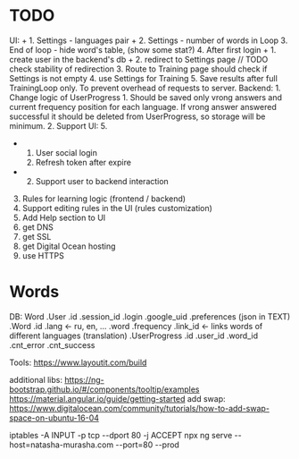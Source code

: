 # TODO

UI:
    + 1. Settings - languages pair
    + 2. Settings - number of words in Loop
    3. End of loop - hide word's table, (show some stat?)
    4. After first login
        + 1. create user in the backend's db 
        + 2. redirect to Settings page // TODO check stability of redirection
        3. Route to Training page should check if Settings is not empty
        4. use Settings for Training 
    5. Save results after full TrainingLoop only. To prevent overhead of requests to server.
Backend:
    1. Change logic of UserProgress 
        1. Should be saved only vrong answers and current frequency position for each language.
            If vrong answer answered successful it should be deleted from UserProgress, so storage will be minimum.
    2. Support UI: 5.

+ 1. User social login
    1. Refresh token after expire
+ 2. Support user to backend interaction
3. Rules for learning logic (frontend / backend)
4. Support editing rules in the UI (rules customization)
5. Add Help section to UI
6. get DNS 
7. get SSL
8. get Digital Ocean hosting
9. use HTTPS



# Words

DB: Word
.User
    .id
    .session_id
    .login
    .google_uid
    .preferences (json in TEXT)
.Word
    .id
    .lang <- ru, en, ...
    .word
    .frequency
    .link_id <- links words of different languages (translation)
.UserProgress
    .id
    .user_id
    .word_id
    .cnt_error
    .cnt_success

Tools:
    https://www.layoutit.com/build

additional libs:
    https://ng-bootstrap.github.io/#/components/tooltip/examples
    https://material.angular.io/guide/getting-started
add swap:
    https://www.digitalocean.com/community/tutorials/how-to-add-swap-space-on-ubuntu-16-04


iptables -A INPUT -p tcp --dport 80 -j ACCEPT
npx ng serve --host=natasha-murasha.com --port=80 --prod 

